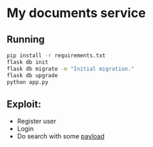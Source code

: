 # My documents service

## Running
```bash
pip install -r requirements.txt
flask db init
flask db migrate -m "Initial migration."
flask db upgrade
python app.py
```

## Exploit:

- Register user
- Login
- Do search with some [payload](https://github.com/swisskyrepo/PayloadsAllTheThings/blob/master/Server%20Side%20Template%20Injection/README.md#jinja2)
